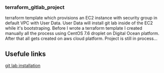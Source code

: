 ### terraform_gitlab_project
terraform template which provisions an EC2 instance with security group in default VPC with User Data. User Data will install git lab inside of the EC2 while it's bootstraping. 
Before I wrote a terraform template I created manually all the process using CentOS 7.6 droplet on Digital Ocean platform. After that all gets created on aws cloud platform.
Project is still in process...

## Usefule links
[git lab installation](https://about.gitlab.com/install/?version=ce#centos-7) 
